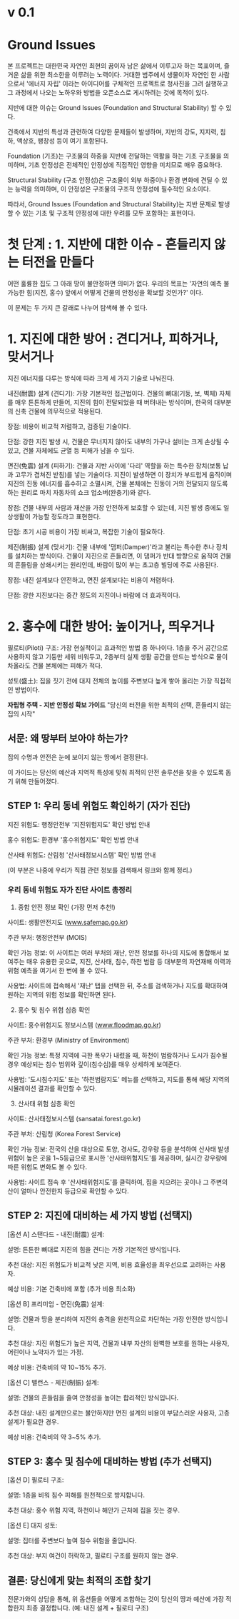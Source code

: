 # v 0.1

# Ground Issues
본 프로젝트는 대한민국 자연인 최현의 꿈이자 남은 삶에서 이루고자 하는 목표이며,
즐거운 삶을 위한 최소한을 이루려는 노력이다.
거대한 범주에서 생물이자 자연인 한 사람으로서 '에너지 자립' 이라는 아이디어를 구체적인 프로젝트로 청사진을 그려 실행하고 그 과정에서 나오는 노하우와 방법을 오픈소스로 게시하려는 것에 목적이 있다.

지반에 대한 이슈는 Ground Issues (Foundation and Structural Stability) 할 수 있다.

건축에서 지반의 특성과 관련하여 다양한 문제들이 발생하며, 지반의 강도, 지지력, 침하, 액상호, 팽창성 등이 여기 포함된다.

Foundation (기초)는 구조물의 하중을 지반에 전달하는 역활을 하는 기초 구조물을 의미하며, 기초 안정성은 전체적인 안정성에 직접적인 영향을 미치므로 매우 중요하다.

Structural Stability (구조 안정성)은 구조물이 외부 하중이나 환경 변화에 견딜 수 있는 능력을 의미하며, 이 안정성은 구조물의 구조적 안정성에 필수적인 요소이다.

따라서, Ground Issues (Foundation and Structural Stability)는 지반 문제로 발생할 수 있는 기초 및 구조적 안정성에 대한 우려를 모두 포함하는 표현이다.

# 첫 단계 : 1. 지반에 대한 이슈 - 흔들리지 않는 터전을 만들다
어떤 훌륭한 집도 그 아래 땅이 불안정하면 의미가 없다.
우리의 목표는 '자연의 예측 불가능한 힘(지진, 홍수) 앞에서 어떻게 건물의 안정성을 확보할 것인가?' 이다.

이 문제는 두 가지 큰 갈래로 나누어 탐색해 볼 수 있다.

# 1. 지진에 대한 방어 : 견디거나, 피하거나, 맞서거나
지진 에너지를 다루는 방식에 따라 크게 세 가지 기술로 나눠진다.

내진(耐震) 설계 (견디기): 가장 기본적인 접근법이다. 건물의 뼈대(기둥, 보, 벽체) 자체를 매우 튼튼하게 만들어, 지진의 힘이 전달되었을 때 버텨내는 방식이며, 한국의 대부분의 신축 건물에 의무적으로 적용된다.

장점: 비용이 비교적 저렴하고, 검증된 기술이다.

단점: 강한 지진 발생 시, 건물은 무너지지 않아도 내부의 가구나 설비는 크게 손상될 수 있고, 건물 자체에도 균열 등 피해가 남을 수 있다.

면진(免震) 설계 (피하기): 건물과 지반 사이에 '다리' 역할을 하는 특수한 장치(보통 납과 고무가 겹쳐진 받침)를 넣는 기술이다. 지진이 발생하면 이 장치가 부드럽게 움직이며 지진의 진동 에너지를 흡수하고 소멸시켜, 건물 본체에는 진동이 거의 전달되지 않도록 하는 원리로 마치 자동차의 쇼크 업소버(완충기)와 같다.

장점: 건물 내부의 사람과 재산을 가장 안전하게 보호할 수 있는데, 지진 발생 중에도 일상생활이 가능할 정도라고 표현한다.

단점: 초기 시공 비용이 가장 비싸고, 복잡한 기술이 필요하다.

제진(制振) 설계 (맞서기): 건물 내부에 '댐퍼(Damper)'라고 불리는 특수한 추나 장치를 설치하는 방식이다. 건물이 지진으로 흔들리면, 이 댐퍼가 반대 방향으로 움직여 건물의 흔들림을 상쇄시키는 원리인데, 바람이 많이 부는 초고층 빌딩에 주로 사용된다.

장점: 내진 설계보다 안전하고, 면진 설계보다는 비용이 저렴하다.

단점: 강한 지진보다는 중간 정도의 지진이나 바람에 더 효과적이다.

# 2. 홍수에 대한 방어: 높이거나, 띄우거나
필로티(Piloti) 구조: 가장 현실적이고 효과적인 방법 중 하나이다. 1층을 주거 공간으로 사용하지 않고 기둥만 세워 비워두고, 2층부터 실제 생활 공간을 만드는 방식으로 물이 차올라도 건물 본체에는 피해가 적다.

성토(盛土): 집을 짓기 전에 대지 전체의 높이를 주변보다 높게 쌓아 올리는 가장 직접적인 방법이다.


**자립형 주택 - 지반 안정성 확보 가이드**
"당신의 터전을 위한 최적의 선택, 흔들리지 않는 집의 시작"

## 서문: 왜 땅부터 보아야 하는가?

집의 수명과 안전은 눈에 보이지 않는 땅에서 결정된다.

이 가이드는 당신의 예산과 지역적 특성에 맞춰 최적의 안전 솔루션을 찾을 수 있도록 돕기 위해 만들어졌다.

## STEP 1: 우리 동네 위험도 확인하기 (자가 진단)

지진 위험도: 행정안전부 '지진위험지도' 확인 방법 안내

홍수 위험도: 환경부 '홍수위험지도' 확인 방법 안내

산사태 위험도: 산림청 '산사태정보시스템' 확인 방법 안내

(이 부분은 나중에 우리가 직접 관련 정보를 검색해서 링크와 함께 정리.)

### 우리 동네 위험도 자가 진단 사이트 총정리
1. 종합 안전 정보 확인 (가장 먼저 추천!)

사이트: 생활안전지도 (www.safemap.go.kr)

주관 부처: 행정안전부 (MOIS)

확인 가능 정보: 이 사이트는 여러 부처의 재난, 안전 정보를 하나의 지도에 통합해서 보여주는 매우 유용한 곳으로, 지진, 산사태, 침수, 하천 범람 등 대부분의 자연재해 이력과 위험 예측을 여기서 한 번에 볼 수 있다.

사용법: 사이트에 접속해서 '재난' 탭을 선택한 뒤, 주소를 검색하거나 지도를 확대하여 원하는 지역의 위험 정보를 확인하면 된다.

2. 홍수 및 침수 위험 심층 확인

사이트: 홍수위험지도 정보시스템 (www.floodmap.go.kr)

주관 부처: 환경부 (Ministry of Environment)

확인 가능 정보: 특정 지역에 극한 폭우가 내렸을 때, 하천이 범람하거나 도시가 침수될 경우 예상되는 침수 범위와 깊이(침수심)를 매우 상세하게 보여준다.

사용법: '도시침수지도' 또는 '하천범람지도' 메뉴를 선택하고, 지도를 통해 해당 지역의 시뮬레이션 결과를 확인할 수 있다.

3. 산사태 위험 심층 확인

사이트: 산사태정보시스템 (sansatai.forest.go.kr)

주관 부처: 산림청 (Korea Forest Service)

확인 가능 정보: 전국의 산을 대상으로 토양, 경사도, 강우량 등을 분석하여 산사태 발생 위험이 높은 곳을 1~5등급으로 표시한 '산사태위험지도'를 제공하며, 실시간 강우량에 따른 위험도 변화도 볼 수 있다.

사용법: 사이트 접속 후 '산사태위험지도'를 클릭하여, 집을 지으려는 곳이나 그 주변의 산이 얼마나 안전한지 등급으로 확인할 수 있다.

## STEP 2: 지진에 대비하는 세 가지 방법 (선택지)

[옵션 A] 스탠다드 - 내진(耐震) 설계:

설명: 튼튼한 뼈대로 지진의 힘을 견디는 가장 기본적인 방식입니다.

추천 대상: 지진 위험도가 비교적 낮은 지역, 비용 효율성을 최우선으로 고려하는 사용자.

예상 비용: 기본 건축비에 포함 (추가 비용 최소화)

[옵션 B] 프리미엄 - 면진(免震) 설계:

설명: 건물과 땅을 분리하여 지진의 충격을 원천적으로 차단하는 가장 안전한 방식입니다.

추천 대상: 지진 위험도가 높은 지역, 건물과 내부 자산의 완벽한 보호를 원하는 사용자, 어린이나 노약자가 있는 가정.

예상 비용: 건축비의 약 10~15% 추가.

[옵션 C] 밸런스 - 제진(制振) 설계:

설명: 건물의 흔들림을 줄여 안정성을 높이는 합리적인 방식입니다.

추천 대상: 내진 설계만으로는 불안하지만 면진 설계의 비용이 부담스러운 사용자, 고층 설계가 필요한 경우.

예상 비용: 건축비의 약 3~5% 추가.

## STEP 3: 홍수 및 침수에 대비하는 방법 (추가 선택지)

[옵션 D] 필로티 구조:

설명: 1층을 비워 침수 피해를 원천적으로 방지합니다.

추천 대상: 홍수 위험 지역, 하천이나 해안가 근처에 집을 짓는 경우.

[옵션 E] 대지 성토:

설명: 집터를 주변보다 높여 침수 위험을 줄입니다.

추천 대상: 부지 여건이 허락하고, 필로티 구조를 원하지 않는 경우.

## 결론: 당신에게 맞는 최적의 조합 찾기

전문가와의 상담을 통해, 위 옵션들을 어떻게 조합하는 것이 당신의 땅과 예산에 가장 적합한지 최종 결정합니다. (예: 내진 설계 + 필로티 구조)
